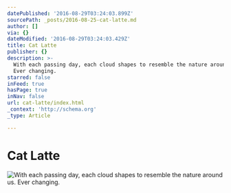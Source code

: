 ```yaml
---
datePublished: '2016-08-29T03:24:03.899Z'
sourcePath: _posts/2016-08-25-cat-latte.md
author: []
via: {}
dateModified: '2016-08-29T03:24:03.429Z'
title: Cat Latte
publisher: {}
description: >-
  With each passing day, each cloud shapes to resemble the nature around us.
  Ever changing. 
starred: false
inFeed: true
hasPage: true
inNav: false
url: cat-latte/index.html
_context: 'http://schema.org'
_type: Article

---
```

# Cat Latte
![With each passing day, each cloud shapes to resemble the nature around us. Ever changing. ](https://the-grid-user-content.s3-us-west-2.amazonaws.com/91bd8160-da1e-4d2b-b208-7cf054664c05.jpg)